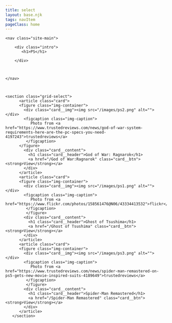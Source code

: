 ```yaml
---
title: select
layout: base.njk
tags: navItem
pageClass: home
---
```




    <nav class="site-main">

        <div class="intro">
           <h1>PS</h1>

        </div>



    </nav>



    <section class="grid-select">
          <article class="card">
          <figure class="img-container">
            <div class="card__img"><img src="/images/ps2.png" alt=""></div>
            <figcaption class="img-caption">
               Photo from <a href="https://www.trustedreviews.com/news/god-of-war-system-requirements-here-are-the-pc-specs-you-need-4197243">trustedreviews</a>
             </figcaption>
          </figure>
            <div class="card__content">
              <h1 class="card__header">God of War: Ragnarok</h1>
              <a href="/God of War:Ragnarok" class="card__btn"><strong>View</strong></a>
            </div>
          </article>
          <article class="card">
          <figure class="img-container">
            <div class="card__img"><img src="/images/ps1.png" alt=""></div>
            <figcaption class="img-caption">
               Photo from <a href="https://www.flickr.com/photos/158561476@N06/43334413532">flickr</a>
             </figcaption>
             </figure>
            <div class="card__content">
              <h1 class="card__header">Ghost of Tsushima</h1>
              <a href="/Ghost of Tsushima" class="card__btn"><strong>View</strong></a>
            </div>
          </article>
          <article class="card">
          <figure class="img-container">
            <div class="card__img"><img src="/images/ps3.png" alt=""></div>
            <figcaption class="img-caption">
               Photo from <a href="https://www.trustedreviews.com/news/spider-man-remastered-on-ps5-gets-new-movie-inspired-suits-4189649">trustedreviews</a>
             </figcaption>
             </figure>
            <div class="card__content">
              <h1 class="card__header">Spider-Man Remastered</h1>
              <a href="/Spider-Man Remastered" class="card__btn"><strong>View</strong></a>
            </div>
          </article>
       </section>




       